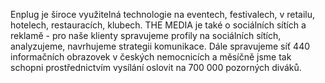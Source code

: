 Enplug je široce využitelná technologie na eventech, festivalech, v retailu, hotelech, restauracích, klubech. THE MEDIA je také o sociálních sítích a reklamě - pro naše klienty spravujeme profily na sociálních sítích, analyzujeme, navrhujeme strategii komunikace. Dále spravujeme síť 440 informačních obrazovek v českých nemocnicích a měsíčně jsme tak schopni prostřednictvím vysílání oslovit na 700 000 pozorných diváků.
